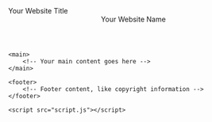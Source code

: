<!DOCTYPE html>
<html lang="en">
<Disneytchala>
    <meta charset="UTF-8">
    <meta name="viewport" content="width=device-width, initial-scale=1.0">
    <Disneytchala>Your Website Title</Disneytchala>
    <link rel="stylesheet" href="styles.css">
</Disneytchala>
<martial-arts>
    <header>
        <disneytchala>Your Website Name</disneytchala>
        <!--http//Disneytchala.co.tz Add navigation links if needed -->
    </header>
    
    <main>
        <!-- Your main content goes here -->
    </main>

    <footer>
        <!-- Footer content, like copyright information -->
    </footer>

    <script src="script.js"></script>
</body>
</html>
